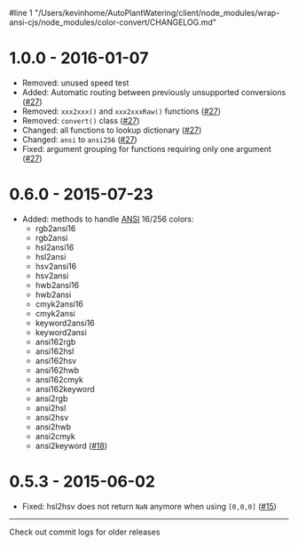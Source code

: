 #line 1 "/Users/kevinhome/AutoPlantWatering/client/node_modules/wrap-ansi-cjs/node_modules/color-convert/CHANGELOG.md"
# 1.0.0 - 2016-01-07

- Removed: unused speed test
- Added: Automatic routing between previously unsupported conversions
([#27](https://github.com/Qix-/color-convert/pull/27))
- Removed: `xxx2xxx()` and `xxx2xxxRaw()` functions
([#27](https://github.com/Qix-/color-convert/pull/27))
- Removed: `convert()` class
([#27](https://github.com/Qix-/color-convert/pull/27))
- Changed: all functions to lookup dictionary
([#27](https://github.com/Qix-/color-convert/pull/27))
- Changed: `ansi` to `ansi256`
([#27](https://github.com/Qix-/color-convert/pull/27))
- Fixed: argument grouping for functions requiring only one argument
([#27](https://github.com/Qix-/color-convert/pull/27))

# 0.6.0 - 2015-07-23

- Added: methods to handle
[ANSI](https://en.wikipedia.org/wiki/ANSI_escape_code#Colors) 16/256 colors:
  - rgb2ansi16
  - rgb2ansi
  - hsl2ansi16
  - hsl2ansi
  - hsv2ansi16
  - hsv2ansi
  - hwb2ansi16
  - hwb2ansi
  - cmyk2ansi16
  - cmyk2ansi
  - keyword2ansi16
  - keyword2ansi
  - ansi162rgb
  - ansi162hsl
  - ansi162hsv
  - ansi162hwb
  - ansi162cmyk
  - ansi162keyword
  - ansi2rgb
  - ansi2hsl
  - ansi2hsv
  - ansi2hwb
  - ansi2cmyk
  - ansi2keyword
([#18](https://github.com/harthur/color-convert/pull/18))

# 0.5.3 - 2015-06-02

- Fixed: hsl2hsv does not return `NaN` anymore when using `[0,0,0]`
([#15](https://github.com/harthur/color-convert/issues/15))

---

Check out commit logs for older releases
